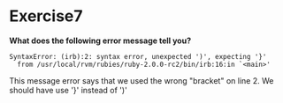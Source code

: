 # Exercise7
**What does the following error message tell you?**

```
SyntaxError: (irb):2: syntax error, unexpected ')', expecting '}'
  from /usr/local/rvm/rubies/ruby-2.0.0-rc2/bin/irb:16:in `<main>'
```

This message error says that we used the wrong "bracket" on line 2.
We should have use '}' instead of ')'
